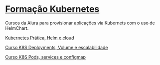 # [Formação Kubernetes](https://cursos.alura.com.br/formacao-kubernetes)

Cursos da Alura para provisionar aplicações via Kubernets com o uso de HelmChart.

[Kubernetes Prática, Helm e cloud](https://cursos.alura.com.br/course/kubernetes-pratica-helm-cloud)

[Curso K8S Deployments, Volume e escalabilidade](k8s-deployments/README.md)

[Curso K8S Pods, services e configmap](k8s-pods-services-configmap/README.md)